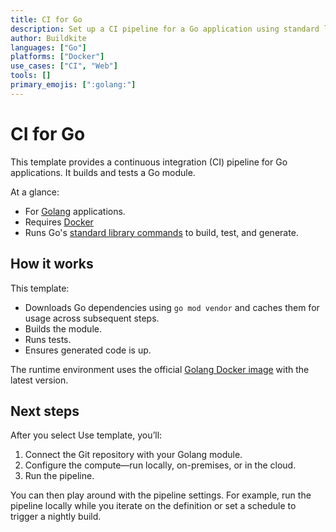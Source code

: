 ```yaml
---
title: CI for Go
description: Set up a CI pipeline for a Go application using standard library tooling.
author: Buildkite
languages: ["Go"]
platforms: ["Docker"]
use_cases: ["CI", "Web"]
tools: []
primary_emojis: [":golang:"]
---
```


# CI for Go

This template provides a continuous integration (CI) pipeline for Go applications. It builds and tests a Go module.

At a glance:
- For [Golang](https://go.dev/) applications.
- Requires [Docker](https://docs.docker.com/get-docker/)
- Runs Go's [standard library commands](https://pkg.go.dev/cmd/go) to build, test, and generate.

## How it works

This template:

- Downloads Go dependencies using `go mod vendor` and caches them for usage across subsequent steps.
- Builds the module.
- Runs tests.
- Ensures generated code is up.

The runtime environment uses the official [Golang Docker image](https://hub.docker.com/_/golang) with the latest version.

## Next steps

After you select Use template, you’ll:
1. Connect the Git repository with your Golang module.
2. Configure the compute—run locally, on-premises, or in the cloud.
3. Run the pipeline.

You can then play around with the pipeline settings. For example, run the pipeline locally while you iterate on the definition or set a schedule to trigger a nightly build.
